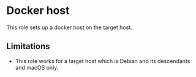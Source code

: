 # Docker host

This role sets up a docker host on the target host.

## Limitations

* This role works for a target host which is Debian and its descendants and macOS only.
